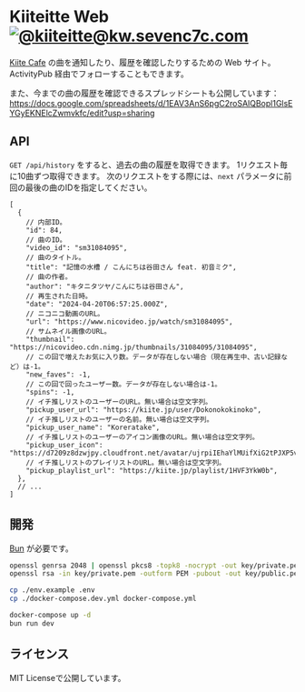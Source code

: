 # Kiiteitte Web [![@kiiteitte@kw.sevenc7c.com](https://shields.io/badge/@kiiteitte-@kw.sevenc7c.com-555555?labelColor=0ff)](https://kw.sevenc7c.com)

[Kiite Cafe](https://cafe.kiite.jp) の曲を通知したり、履歴を確認したりするための Web サイト。\
ActivityPub 経由でフォローすることもできます。

また、今までの曲の履歴を確認できるスプレッドシートも公開しています：<https://docs.google.com/spreadsheets/d/1EAV3AnS6pgC2roSAlQBopl1GlsEYGyEKNElcZwmvkfc/edit?usp=sharing>

## API

`GET /api/history` をすると、過去の曲の履歴を取得できます。
1リクエスト毎に10曲ずつ取得できます。
次のリクエストをする際には、`next` パラメータに前回の最後の曲のIDを指定してください。

```jsonc
[
  {
    // 内部ID。
    "id": 84,
    // 曲のID。
    "video_id": "sm31084095",
    // 曲のタイトル。
    "title": "記憶の水槽 / こんにちは谷田さん feat. 初音ミク",
    // 曲の作者。
    "author": "キタニタツヤ/こんにちは谷田さん",
    // 再生された日時。
    "date": "2024-04-20T06:57:25.000Z",
    // ニコニコ動画のURL。
    "url": "https://www.nicovideo.jp/watch/sm31084095",
    // サムネイル画像のURL。
    "thumbnail": "https://nicovideo.cdn.nimg.jp/thumbnails/31084095/31084095",
    // この回で増えたお気に入り数。データが存在しない場合（現在再生中、古い記録など）は-1。
    "new_faves": -1,
    // この回で回ったユーザー数。データが存在しない場合は-1。
    "spins": -1,
    // イチ推しリストのユーザーのURL。無い場合は空文字列。
    "pickup_user_url": "https://kiite.jp/user/Dokonokokinoko",
    // イチ推しリストのユーザーの名前。無い場合は空文字列。
    "pickup_user_name": "Koreratake",
    // イチ推しリストのユーザーのアイコン画像のURL。無い場合は空文字列。
    "pickup_user_icon": "https://d7209z8dzwjpy.cloudfront.net/avatar/ujrpiIEhaYlMUifXiG2tPJXP5v4WSDRAzh0NWLlw.jpg",
    // イチ推しリストのプレイリストのURL。無い場合は空文字列。
    "pickup_playlist_url": "https://kiite.jp/playlist/1HVF3YkW0b",
  },
  // ...
]
```

## 開発

[Bun](https://bun.sh) が必要です。

```sh
openssl genrsa 2048 | openssl pkcs8 -topk8 -nocrypt -out key/private.pem
openssl rsa -in key/private.pem -outform PEM -pubout -out key/public.pem

cp ./env.example .env
cp ./docker-compose.dev.yml docker-compose.yml

docker-compose up -d
bun run dev
```

## ライセンス

MIT Licenseで公開しています。
